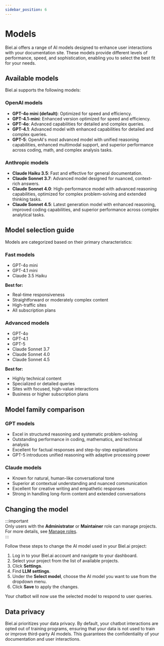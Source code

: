 ```yaml
---
sidebar_position: 6
---
```


# Models

Biel.ai offers a range of AI models designed to enhance user interactions with your documentation site. These models provide different levels of performance, speed, and sophistication, enabling you to select the best fit for your needs.

## Available models

Biel.ai supports the following models:

### OpenAI models

- **GPT-4o mini (default)**: Optimized for speed and efficiency.
- **GPT-4.1-mini**: Enhanced version optimized for speed and efficiency.
- **GPT-4o**: Advanced capabilities for detailed and complex queries.
- **GPT-4.1**: Advanced model with enhanced capabilities for detailed and complex queries.
- **GPT-5**: OpenAI's most advanced model with unified reasoning capabilities, enhanced multimodal support, and superior performance across coding, math, and complex analysis tasks.

### Anthropic models

- **Claude Haiku 3.5**: Fast and effective for general documentation.
- **Claude Sonnet 3.7**: Advanced model designed for nuanced, context-rich answers.
- **Claude Sonnet 4.0**: High-performance model with advanced reasoning capabilities, optimized for complex problem-solving and extended thinking tasks.
- **Claude Sonnet 4.5**: Latest generation model with enhanced reasoning, improved coding capabilities, and superior performance across complex analytical tasks.

## Model selection guide

Models are categorized based on their primary characteristics:

### Fast models
- GPT-4o mini
- GPT-4.1 mini
- Claude 3.5 Haiku

**Best for:**
- Real-time responsiveness
- Straightforward or moderately complex content
- High-traffic sites
- All subscription plans

### Advanced models
- GPT-4o
- GPT-4.1
- GPT-5 
- Claude Sonnet 3.7
- Claude Sonnet 4.0
- Claude Sonnet 4.5

**Best for:**
- Highly technical content
- Specialized or detailed queries
- Sites with focused, high-value interactions
- Business or higher subscription plans

## Model family comparison

### GPT models
- Excel in structured reasoning and systematic problem-solving
- Outstanding performance in coding, mathematics, and technical analysis
- Excellent for factual responses and step-by-step explanations
- GPT-5 introduces unified reasoning with adaptive processing power

### Claude models
- Known for natural, human-like conversational tone
- Superior at contextual understanding and nuanced communication
- Excellent for creative writing and empathetic responses
- Strong in handling long-form content and extended conversations


## Changing the model

:::important  
Only users with the **Administrator** or **Maintainer** role can manage projects. For more details, see [Manage roles](../administration/roles.md).  
:::

Follow these steps to change the AI model used in your Biel.ai project:

1. Log in to your Biel.ai account and navigate to your dashboard.  
2. Select your project from the list of available projects.  
3. Click **Settings**.
4. Find **LLM settings**.
5. Under the **Select model**, choose the AI model you want to use from the dropdown menu.  
6. Click **Save** to apply the changes.  

Your chatbot will now use the selected model to respond to user queries.  

## Data privacy

Biel.ai prioritizes your data privacy. By default, your chatbot interactions are opted out of training programs, ensuring that your data is not used to train or improve third-party AI models. This guarantees the confidentiality of your documentation and user interactions.
